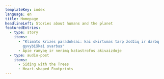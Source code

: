 ```yaml
---
templateKey: index
language: en
title: Homepage
headlineLeft: Stories about humans and the planet
featuredEntries:
  - type: story
    items:
      - "Klimato krizės paradoksai: kai skirtumas tarp žodžių ir darbų
        gyvybiškai svarbus"
      - Apie ramybę ir nerimą katastrofos akivaizdoje
  - type: audio-post
    items:
      - Siding with the Trees
      - Heart-shaped Footprints
---
```

